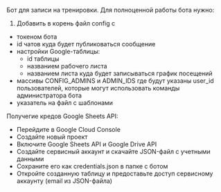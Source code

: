 Бот для записи на тренировки. 
Для полноценной работы бота нужно:
1) Добавить в корень файл config с
- токеном бота
- id чатов куда будет публиковаться сообщение
- настройки Google-таблицы:
  - id таблицы
  - названием рабочего листа
  - названием листа куда будет записываться график посещений
 - массивы CONFIG_ADMINS и ADMIN_IDS где будут указаны user_id пользователей, которые могут использовать команды администратора бота
 - указатель на файл с шаблонами



Получегие кредов Google Sheets API:
- Перейдите в Google Cloud Console
- Создайте новый проект
- Включите Google Sheets API и Google Drive API
- Создайте сервисный аккаунт и скачайте JSON-файл с учетными данными
- Сохраните его как credentials.json в папке с ботом
- Откройте созданную таблицу и предоставьте доступ сервисному аккаунту (email из JSON-файла)
